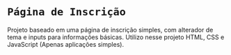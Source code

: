 # **`Página de Inscrição`**
Projeto baseado em uma página de inscrição simples, com alterador de tema e inputs para informações básicas. Utilizo nesse projeto HTML, CSS e JavaScript (Apenas aplicações simples).
